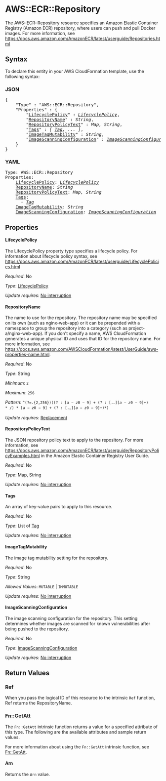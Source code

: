 # AWS::ECR::Repository

The AWS::ECR::Repository resource specifies an Amazon Elastic Container Registry (Amazon ECR) repository, where users can push and pull Docker images. For more information, see https://docs.aws.amazon.com/AmazonECR/latest/userguide/Repositories.html

## Syntax

To declare this entity in your AWS CloudFormation template, use the following syntax:

### JSON

<pre>
{
    "Type" : "AWS::ECR::Repository",
    "Properties" : {
        "<a href="#lifecyclepolicy" title="LifecyclePolicy">LifecyclePolicy</a>" : <i><a href="lifecyclepolicy.md">LifecyclePolicy</a></i>,
        "<a href="#repositoryname" title="RepositoryName">RepositoryName</a>" : <i>String</i>,
        "<a href="#repositorypolicytext" title="RepositoryPolicyText">RepositoryPolicyText</a>" : <i>Map, String</i>,
        "<a href="#tags" title="Tags">Tags</a>" : <i>[ <a href="tag.md">Tag</a>, ... ]</i>,
        "<a href="#imagetagmutability" title="ImageTagMutability">ImageTagMutability</a>" : <i>String</i>,
        "<a href="#imagescanningconfiguration" title="ImageScanningConfiguration">ImageScanningConfiguration</a>" : <i><a href="imagescanningconfiguration.md">ImageScanningConfiguration</a></i>
    }
}
</pre>

### YAML

<pre>
Type: AWS::ECR::Repository
Properties:
    <a href="#lifecyclepolicy" title="LifecyclePolicy">LifecyclePolicy</a>: <i><a href="lifecyclepolicy.md">LifecyclePolicy</a></i>
    <a href="#repositoryname" title="RepositoryName">RepositoryName</a>: <i>String</i>
    <a href="#repositorypolicytext" title="RepositoryPolicyText">RepositoryPolicyText</a>: <i>Map, String</i>
    <a href="#tags" title="Tags">Tags</a>: <i>
      - <a href="tag.md">Tag</a></i>
    <a href="#imagetagmutability" title="ImageTagMutability">ImageTagMutability</a>: <i>String</i>
    <a href="#imagescanningconfiguration" title="ImageScanningConfiguration">ImageScanningConfiguration</a>: <i><a href="imagescanningconfiguration.md">ImageScanningConfiguration</a></i>
</pre>

## Properties

#### LifecyclePolicy

The LifecyclePolicy property type specifies a lifecycle policy. For information about lifecycle policy syntax, see https://docs.aws.amazon.com/AmazonECR/latest/userguide/LifecyclePolicies.html

_Required_: No

_Type_: <a href="lifecyclepolicy.md">LifecyclePolicy</a>

_Update requires_: [No interruption](https://docs.aws.amazon.com/AWSCloudFormation/latest/UserGuide/using-cfn-updating-stacks-update-behaviors.html#update-no-interrupt)

#### RepositoryName

The name to use for the repository. The repository name may be specified on its own (such as nginx-web-app) or it can be prepended with a namespace to group the repository into a category (such as project-a/nginx-web-app). If you don't specify a name, AWS CloudFormation generates a unique physical ID and uses that ID for the repository name. For more information, see https://docs.aws.amazon.com/AWSCloudFormation/latest/UserGuide/aws-properties-name.html.

_Required_: No

_Type_: String

_Minimum_: <code>2</code>

_Maximum_: <code>256</code>

_Pattern_: <code>^(?=.{2,256}$)((?:[a-z0-9]+(?:[._-][a-z0-9]+)*/)*[a-z0-9]+(?:[._-][a-z0-9]+)*)$</code>

_Update requires_: [Replacement](https://docs.aws.amazon.com/AWSCloudFormation/latest/UserGuide/using-cfn-updating-stacks-update-behaviors.html#update-replacement)

#### RepositoryPolicyText

The JSON repository policy text to apply to the repository. For more information, see https://docs.aws.amazon.com/AmazonECR/latest/userguide/RepositoryPolicyExamples.html in the Amazon Elastic Container Registry User Guide.

_Required_: No

_Type_: Map, String

_Update requires_: [No interruption](https://docs.aws.amazon.com/AWSCloudFormation/latest/UserGuide/using-cfn-updating-stacks-update-behaviors.html#update-no-interrupt)

#### Tags

An array of key-value pairs to apply to this resource.

_Required_: No

_Type_: List of <a href="tag.md">Tag</a>

_Update requires_: [No interruption](https://docs.aws.amazon.com/AWSCloudFormation/latest/UserGuide/using-cfn-updating-stacks-update-behaviors.html#update-no-interrupt)

#### ImageTagMutability

The image tag mutability setting for the repository.

_Required_: No

_Type_: String

_Allowed Values_: <code>MUTABLE</code> | <code>IMMUTABLE</code>

_Update requires_: [No interruption](https://docs.aws.amazon.com/AWSCloudFormation/latest/UserGuide/using-cfn-updating-stacks-update-behaviors.html#update-no-interrupt)

#### ImageScanningConfiguration

The image scanning configuration for the repository. This setting determines whether images are scanned for known vulnerabilities after being pushed to the repository.

_Required_: No

_Type_: <a href="imagescanningconfiguration.md">ImageScanningConfiguration</a>

_Update requires_: [No interruption](https://docs.aws.amazon.com/AWSCloudFormation/latest/UserGuide/using-cfn-updating-stacks-update-behaviors.html#update-no-interrupt)

## Return Values

### Ref

When you pass the logical ID of this resource to the intrinsic `Ref` function, Ref returns the RepositoryName.

### Fn::GetAtt

The `Fn::GetAtt` intrinsic function returns a value for a specified attribute of this type. The following are the available attributes and sample return values.

For more information about using the `Fn::GetAtt` intrinsic function, see [Fn::GetAtt](https://docs.aws.amazon.com/AWSCloudFormation/latest/UserGuide/intrinsic-function-reference-getatt.html).

#### Arn

Returns the <code>Arn</code> value.
